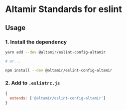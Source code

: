 # Altamir Standards for eslint

## Usage

### 1. Install the dependency

```bash
yarn add --dev @altamir/eslint-config-altamir

# or...

npm install --dev @altamir/eslint-config-altamir
```

### 2. Add to `.eslintrc.js`

```js
{
  extends: ['@altamir/eslint-config-altamir']
}
```
